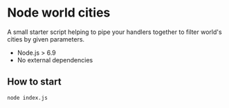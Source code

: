 # Node world cities
A small starter script helping to pipe your handlers together to filter world's cities by given parameters.

* Node.js > 6.9
* No external dependencies

## How to start
```bash
node index.js
```
